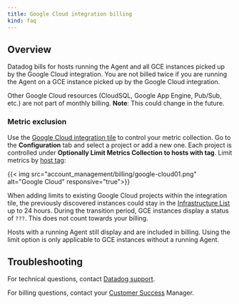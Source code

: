 ```yaml
---
title: Google Cloud integration billing
kind: faq
---
```


## Overview

Datadog bills for hosts running the Agent and all GCE instances picked up by the Google Cloud integration. You are not billed twice if you are running the Agent on a GCE instance picked up by the Google Cloud integration.

Other Google Cloud resources (CloudSQL, Google App Engine, Pub/Sub, etc.) are not part of monthly billing. **Note**: This could change in the future.

### Metric exclusion

Use the [Google Cloud integration tile][1] to control your metric collection. Go to the **Configuration** tab and select a project or add a new one. Each project is controlled under **Optionally Limit Metrics Collection to hosts with tag**. Limit metrics by [host tag][2]:

{{< img src="account_management/billing/google-cloud01.png" alt="Google Cloud" responsive="true">}}

When adding limits to existing Google Cloud projects within the integration tile, the previously discovered instances could stay in the [Infrastructure List][3] up to 24 hours. During the transition period, GCE instances display a status of `???`. This does not count towards your billing.

Hosts with a running Agent still display and are included in billing. Using the limit option is only applicable to GCE instances without a running Agent.

## Troubleshooting
For technical questions, contact [Datadog support][4].

For billing questions, contact your [Customer Success][5] Manager.

[1]: https://app.datadoghq.com/account/settings#integrations/google_cloud_platform
[2]: /tagging/using_tags/#integrations
[3]: /graphing/infrastructure
[4]: /help
[5]: mailto:success@datadoghq.com
